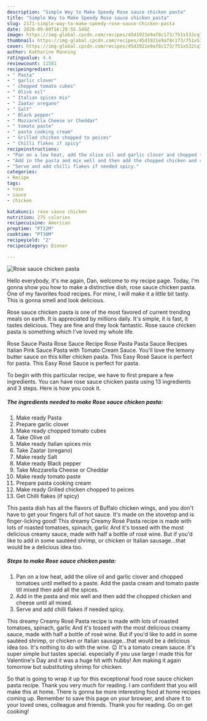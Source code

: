 ```yaml
---
description: "Simple Way to Make Speedy Rose sauce chicken pasta"
title: "Simple Way to Make Speedy Rose sauce chicken pasta"
slug: 2171-simple-way-to-make-speedy-rose-sauce-chicken-pasta
date: 2020-09-09T16:29:55.549Z
image: https://img-global.cpcdn.com/recipes/45d1921e9af8c173/751x532cq70/rose-sauce-chicken-pasta-recipe-main-photo.jpg
thumbnail: https://img-global.cpcdn.com/recipes/45d1921e9af8c173/751x532cq70/rose-sauce-chicken-pasta-recipe-main-photo.jpg
cover: https://img-global.cpcdn.com/recipes/45d1921e9af8c173/751x532cq70/rose-sauce-chicken-pasta-recipe-main-photo.jpg
author: Katharine Manning
ratingvalue: 4.4
reviewcount: 11581
recipeingredient:
- " Pasta"
- " garlic clover"
- " chopped tomato cubes"
- " Olive oil"
- " Italian spices mix"
- " Zaatar oregano"
- " Salt"
- " Black pepper"
- " Mozzarella Cheese or Cheddar"
- " tomato paste"
- " pasta cooking cream"
- " Grilled chicken chopped to peices"
- " Chilli flakes if spicy"
recipeinstructions:
- "Pan on a low heat, add the olive oil and garlic clover and chopped tomatoes until melted to a paste. Add the pasta cream and tomato paste till mixed then add all the spices."
- "Add in the pasta and mix well and then add the chopped chicken and cheese until all mixed."
- "Serve and add chilli flakes if needed spicy."
categories:
- Recipe
tags:
- rose
- sauce
- chicken

katakunci: rose sauce chicken 
nutrition: 275 calories
recipecuisine: American
preptime: "PT12M"
cooktime: "PT30M"
recipeyield: "2"
recipecategory: Dinner

---
```



![Rose sauce chicken pasta](https://img-global.cpcdn.com/recipes/45d1921e9af8c173/751x532cq70/rose-sauce-chicken-pasta-recipe-main-photo.jpg)

Hello everybody, it's me again, Dan, welcome to my recipe page. Today, I'm gonna show you how to make a distinctive dish, rose sauce chicken pasta. One of my favorites food recipes. For mine, I will make it a little bit tasty. This is gonna smell and look delicious.

Rose sauce chicken pasta is one of the most favored of current trending meals on earth. It is appreciated by millions daily. It's simple, it is fast, it tastes delicious. They are fine and they look fantastic. Rose sauce chicken pasta is something which I've loved my whole life.

Rose Sauce Pasta Rose Sauce Recipe Rose Pasta Pasta Sauce Recipes Italian Pink Sauce Pasta with Tomato Cream Sauce. You&#39;ll love the lemony butter sauce on this killer chicken pasta. This Easy Rosé Sauce is perfect for pasta. This Easy Rosé Sauce is perfect for pasta.


To begin with this particular recipe, we have to first prepare a few ingredients. You can have rose sauce chicken pasta using 13 ingredients and 3 steps. Here is how you cook it.

<!--inarticleads1-->

##### The ingredients needed to make Rose sauce chicken pasta:

1. Make ready  Pasta
1. Prepare  garlic clover
1. Make ready  chopped tomato cubes
1. Take  Olive oil
1. Make ready  Italian spices mix
1. Take  Zaatar (oregano)
1. Make ready  Salt
1. Make ready  Black pepper
1. Take  Mozzarella Cheese or Cheddar
1. Make ready  tomato paste
1. Prepare  pasta cooking cream
1. Make ready  Grilled chicken chopped to peices
1. Get  Chilli flakes (if spicy)


This pasta dish has all the flavors of Buffalo chicken wings, and you don&#39;t have to get your fingers full of hot sauce. It&#39;s made on the stovetop and is finger-licking good! This dreamy Creamy Rosé Pasta recipe is made with lots of roasted tomatoes, spinach, garlic And it&#39;s tossed with the most delicious creamy sauce, made with half a bottle of rosé wine. But if you&#39;d like to add in some sautéed shrimp, or chicken or Italian sausage…that would be a delicious idea too. 

<!--inarticleads2-->

##### Steps to make Rose sauce chicken pasta:

1. Pan on a low heat, add the olive oil and garlic clover and chopped tomatoes until melted to a paste. Add the pasta cream and tomato paste till mixed then add all the spices.
1. Add in the pasta and mix well and then add the chopped chicken and cheese until all mixed.
1. Serve and add chilli flakes if needed spicy.


This dreamy Creamy Rosé Pasta recipe is made with lots of roasted tomatoes, spinach, garlic And it&#39;s tossed with the most delicious creamy sauce, made with half a bottle of rosé wine. But if you&#39;d like to add in some sautéed shrimp, or chicken or Italian sausage…that would be a delicious idea too. It&#39;s nothing to do with the wine. 😉 It&#39;s a tomato cream sauce. It&#39;s super simple but tastes special. especially if you use large I made this for Valentine&#39;s Day and it was a huge hit with hubby! Am making it again tomorrow but substituting shrimp for chicken. 

So that is going to wrap it up for this exceptional food rose sauce chicken pasta recipe. Thank you very much for reading. I am confident that you will make this at home. There is gonna be more interesting food at home recipes coming up. Remember to save this page on your browser, and share it to your loved ones, colleague and friends. Thank you for reading. Go on get cooking!
